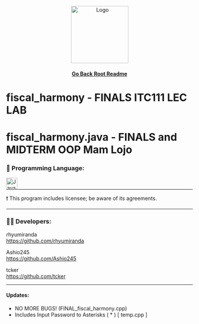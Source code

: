 
<p align="center">
  <img src="https://github.com/tcker/fiscal/asset/raw/main/fiscal_harmony_logo.png" alt="Logo" width="155" height="155">
</p>

<div align="center">

#### [Go Back Root Readme](https://github.com/tcker/Fiscal-Harmony/blob/main/README.md)

</div>

# fiscal_harmony - FINALS ITC111 LEC LAB
# fiscal_harmony.java - FINALS and MIDTERM OOP Mam Lojo

### 📍 Programming Language:


 <img align="left" alt="Java" width="30px" style="padding-right:10px;" src="https://cdn.jsdelivr.net/gh/devicons/devicon/icons/cplusplus/cplusplus-plain.svg"/><br>

 ---
 <p>❗ This program includes licensee; be aware of its agreements. </p>
 
 ---

<h3 align="left"> 👨‍💻 Developers:</h3>

rhyumiranda<br>
https://github.com/rhyumiranda

Ashio245<br>
https://github.com/Ashio245

tcker<br>
https://github.com/tcker

---

<h4 align="left"> Updates:</h4>

- NO MORE BUGS! (FINAL_fiscal_harmony.cpp)
- Includes Input Password to Asterisks ( * ) [ temp.cpp ]





  
